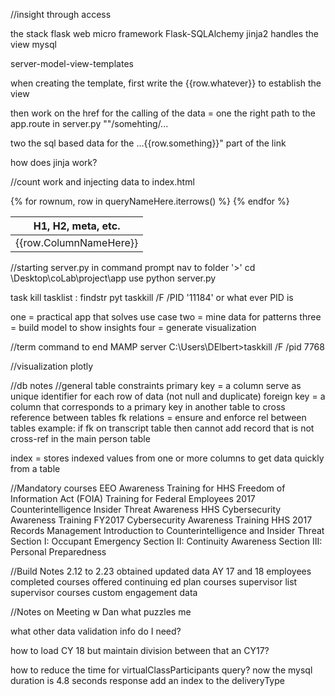 //insight through access

the stack
flask web micro framework
Flask-SQLAlchemy
jinja2 handles the view
mysql

server-model-view-templates


when creating the template, first write the {{row.whatever}} to establish the view

then work on the href for the calling of the data =
one  the right path to the app.route in server.py ""/somehting/...

two  the sql based data for the ...{{row.something}}" part of the link


how does jinja work?

//count work and injecting data to index.html

<table>
<thead>
    <tr>
      <th scope="col">H1, H2, meta, etc.</th>
    </tr>
</thead>
<tbody>
  {% for rownum, row in queryNameHere.iterrows() %}
    <tr>
          <td>{{row.ColumnNameHere}}</td>
    </tr>
  {% endfor %}
  </tbody>
</table>



//starting server.py in command prompt
nav to folder
'>' cd \Desktop\coLab\project\app
use
python server.py

task kill
tasklist : findstr pyt
taskkill /F /PID '11184' or what ever PID is

one = practical app that solves use case
two = mine data for patterns
three = build model to show insights
four = generate visualization


//term command to end MAMP server
C:\Users\DElbert>taskkill /F /pid 7768



//visualization
plotly  


//db notes
//general table constraints
primary key = a column serve as unique identifier for each row of data (not null and duplicate)
foreign key = a column that corresponds to a primary key in another table to cross reference between tables
   fk relations = ensure and enforce rel between tables
   example:
   if fk on transcript table then cannot add record that is not cross-ref in the main person table

index = stores indexed values from one or more columns to get data quickly from a table

//Mandatory courses
EEO Awareness Training for HHS
Freedom of Information Act (FOIA) Training for Federal Employees
2017 Counterintelligence Insider Threat Awareness
HHS Cybersecurity Awareness Training
FY2017 Cybersecurity Awareness Training
HHS 2017 Records Management
Introduction to Counterintelligence and Insider Threat
Section I: Occupant Emergency
Section II: Continuity Awareness
Section III: Personal Preparedness

//Build Notes
2.12 to 2.23
obtained updated data
AY 17 and 18
employees completed
courses offered
continuing ed plan courses
supervisor list
supervisor courses
custom engagement data

//Notes on Meeting w Dan
what puzzles me


what other data validation info do I need?

how to load CY 18 but maintain division between that an CY17?

how to reduce the time for virtualClassParticipants query?
now the mysql duration is 4.8 seconds
response
add an index to the deliveryType  
